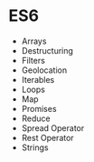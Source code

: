 # ES6
* Arrays
* Destructuring
* Filters
* Geolocation
* Iterables
* Loops
* Map
* Promises
* Reduce
* Spread Operator
* Rest Operator
* Strings
